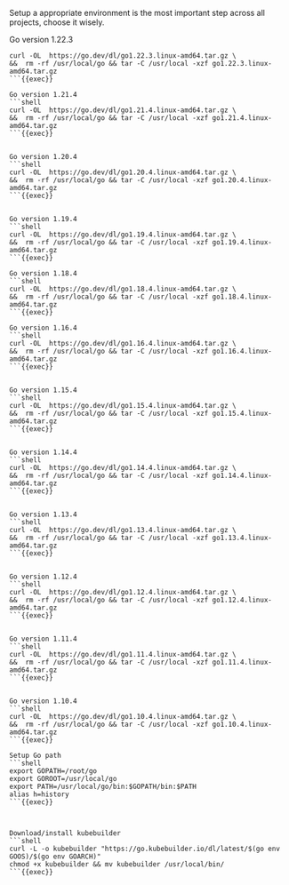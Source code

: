 Setup a appropriate environment is the most important step across all projects, choose it wisely. 

Go version 1.22.3
```shell
curl -OL  https://go.dev/dl/go1.22.3.linux-amd64.tar.gz \
&&  rm -rf /usr/local/go && tar -C /usr/local -xzf go1.22.3.linux-amd64.tar.gz
```{{exec}}

Go version 1.21.4
```shell
curl -OL  https://go.dev/dl/go1.21.4.linux-amd64.tar.gz \
&&  rm -rf /usr/local/go && tar -C /usr/local -xzf go1.21.4.linux-amd64.tar.gz
```{{exec}}


Go version 1.20.4
```shell
curl -OL  https://go.dev/dl/go1.20.4.linux-amd64.tar.gz \
&&  rm -rf /usr/local/go && tar -C /usr/local -xzf go1.20.4.linux-amd64.tar.gz
```{{exec}}


Go version 1.19.4
```shell
curl -OL  https://go.dev/dl/go1.19.4.linux-amd64.tar.gz \
&&  rm -rf /usr/local/go && tar -C /usr/local -xzf go1.19.4.linux-amd64.tar.gz
```{{exec}}

Go version 1.18.4
```shell
curl -OL  https://go.dev/dl/go1.18.4.linux-amd64.tar.gz \
&&  rm -rf /usr/local/go && tar -C /usr/local -xzf go1.18.4.linux-amd64.tar.gz
```{{exec}}

Go version 1.16.4
```shell
curl -OL  https://go.dev/dl/go1.16.4.linux-amd64.tar.gz \
&&  rm -rf /usr/local/go && tar -C /usr/local -xzf go1.16.4.linux-amd64.tar.gz
```{{exec}}


Go version 1.15.4
```shell
curl -OL  https://go.dev/dl/go1.15.4.linux-amd64.tar.gz \
&&  rm -rf /usr/local/go && tar -C /usr/local -xzf go1.15.4.linux-amd64.tar.gz
```{{exec}}


Go version 1.14.4
```shell
curl -OL  https://go.dev/dl/go1.14.4.linux-amd64.tar.gz \
&&  rm -rf /usr/local/go && tar -C /usr/local -xzf go1.14.4.linux-amd64.tar.gz
```{{exec}}


Go version 1.13.4
```shell
curl -OL  https://go.dev/dl/go1.13.4.linux-amd64.tar.gz \
&&  rm -rf /usr/local/go && tar -C /usr/local -xzf go1.13.4.linux-amd64.tar.gz
```{{exec}}


Go version 1.12.4
```shell
curl -OL  https://go.dev/dl/go1.12.4.linux-amd64.tar.gz \
&&  rm -rf /usr/local/go && tar -C /usr/local -xzf go1.12.4.linux-amd64.tar.gz
```{{exec}}


Go version 1.11.4
```shell
curl -OL  https://go.dev/dl/go1.11.4.linux-amd64.tar.gz \
&&  rm -rf /usr/local/go && tar -C /usr/local -xzf go1.11.4.linux-amd64.tar.gz
```{{exec}}


Go version 1.10.4
```shell
curl -OL  https://go.dev/dl/go1.10.4.linux-amd64.tar.gz \
&&  rm -rf /usr/local/go && tar -C /usr/local -xzf go1.10.4.linux-amd64.tar.gz
```{{exec}}

Setup Go path
```shell
export GOPATH=/root/go
export GOROOT=/usr/local/go
export PATH=/usr/local/go/bin:$GOPATH/bin:$PATH
alias h=history
```{{exec}}



Download/install kubebuilder
```shell
curl -L -o kubebuilder "https://go.kubebuilder.io/dl/latest/$(go env GOOS)/$(go env GOARCH)"
chmod +x kubebuilder && mv kubebuilder /usr/local/bin/
```{{exec}}

